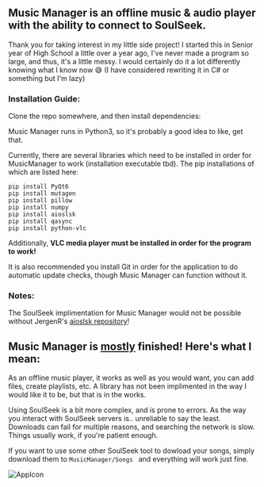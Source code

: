 ## Music Manager is an offline music & audio player with the ability to connect to SoulSeek.

Thank you for taking interest in my little side project! I started this in Senior year of High School a little over a year ago, I've never made a program so large, and thus, it's a little messy. I would certainly do it a lot differently knowing what I know now 😅 (I have considered rewriting it in C# or something but I'm lazy)

### Installation Guide:

Clone the repo somewhere, and then install dependencies:

Music Manager runs in Python3, so it's probably a good idea to like, get that.

Currently, there are several libraries which need to be installed in order for MusicManager to work (installation executable tbd). The pip installations of which are listed here:

```
pip install PyQt6
pip install mutagen
pip install pillow
pip install numpy
pip install aioslsk
pip install qasync
pip install python-vlc
```

Additionally, **VLC media player must be installed in order for the program to work!**

It is also recommended you install Git in order for the application to do automatic update checks, though Music Manager can function without it.


### Notes:

The SoulSeek implimentation for Music Manager would not be possible without JergenR's [aioslsk repository](https://github.com/JurgenR/aioslsk)!


## Music Manager is <ins>mostly</ins> finished! Here's what I mean:

As an offline music player, it works as well as you would want, you can add files, create playlists, etc. A library has not been implimented in the way I would like it to be, but that is in the works.

Using SoulSeek is a bit more complex, and is prone to errors. As the way you interact with SoulSeek servers is.. unreliable to say the least. Downloads can fail for multiple reasons, and searching the network is slow. Things usually work, if you're patient enough.

If you want to use some other SoulSeek tool to dowload your songs, simply download them to `MusicManager/Songs ` and everything will work just fine.

![AppIcon](https://github.com/user-attachments/assets/9e74d8fc-1e6a-47c4-b3ab-9ba674247038)
